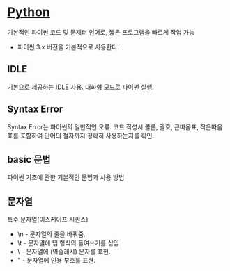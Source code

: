 # [Python](https://github.com/11618nathan/Python) 

기본적인 파이썬 코드 및 문제터 언어로, 짧은 프로그램을 빠르게 작업 가능

* 파이썬 3.x 버전을 기본적으로 사용한다.

## IDLE

기본으로 제공하는 IDLE 사용.
대화형 모드로 파이썬 실행.

## Syntax Error

Syntax Error는 파이썬의 일반적인 오류. 
코드 작성시 콜론, 괄호, 큰따옴표, 작은따옴표를 포함하여 단어의 철자까지 정확히 사용하는지를 확인.

## basic 문법

파이썬 기초에 관한 기본적인 문법과 사용 방법

## 문자열

특수 문자열(이스케이프 시퀀스) 
* \n - 문자열의 줄을 바꿔줌.
* \t - 문자열에 탭 형식의 들여쓰기를 삽입
* \\ - 문자열에 \(역슬래시) 문자를 표현.
* \" - 문자열에 인용 부호를 표현.

